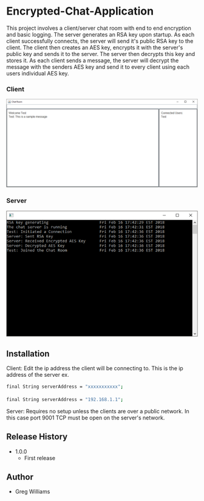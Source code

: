 # Encrypted-Chat-Application

This project involves a client/server chat room with end to end encryption and basic logging. The server generates an RSA key upon startup. As each client successfully connects, the server will send it's public RSA key to the client. The client then creates an AES key, encrypts it with the server's public key and sends it to the server. The server then decrypts this key and stores it. As each client sends a message, the server will decrypt the message with the senders AES key and send it to every client using each users individual AES key.

### Client
![](Client.PNG)


### Server
![](Server.PNG)

## Installation
Client: Edit the ip address the client will be connecting to. This is the ip address of the server
ex.
```sh
final String serverAddress = "xxxxxxxxxxx";

final String serverAddress = "192.168.1.1";
```
Server: Requires no setup unless the clients are over a public network. In this case port 9001 TCP must be open on the server's network.

## Release History
* 1.0.0
  * First release
  
## Author
* Greg Williams
